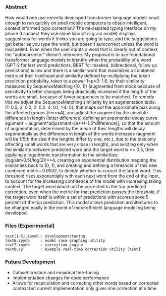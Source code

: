 ### Abstract
How would one use recently developed transformer language models small enough to run quickly on small mobile computers to obtain intelligent, context informed typo correction? The ml-assisted typing interface on my phone (I suspect they use some kind of n-gram model) displays suggestions for words it thinks you are going to type, and the suggestions get better as you type the word, but doesn't autocorrect unless the word is misspelled. Even when the user inputs a word that is clearly out of context, the "autocorrector" doesn't intervene. My proposal is to use foundational transformer language models to identify when the probability of a word (GPT-2 for last word predictions, BERT for masked, bidirectional, follow up predictions) is low and there is a similar word that maximizes a combined metric of their likelihood and similarity defined by multiplying the token prediction probability, taken to a power 1>p>0: 1.6, by their similarity measured by SequenceMatching ([0, 1]) (augmented from stock because of sensitivity to letter changes being drastically increased if the length of the words are small, because of fewer sequences to be matched. To remedy this we adjust the SequenceMatching similarity by an augmentation table: [1: 0.5, 2: 0.3, 3: 0.2, 4: 0.1, >4: 0], that maps out the approximate bias along the affected groups (len<=4), and adjust the augment by the absolute difference in length (letter difference) defining an exponential decay curve: agument = augment\*adjustment=[e**(-1.5*difference)], so that the amount of augmentation, determined by the mean of their lengths will decay exponentially as the difference in length of the words increases (augment will be 1/5th the size if the lengths differ by one, etc.), due to the bias only affecting small words that are very close in length), and selcting only when the similarity between predicted word and the target word is >= 0.5, then applying a logarithmic transformation to the similarities: (log(sim/0.5)/log(2))**4, creating an exponential distribution mapping the similarities back to [0, 1], and creating and defining a threshold of this new combined metric: 0.0002, to decide whether to correct the target word. This threshold rises exponentially with each next word from the end of the input, to account for the increasing confidence of the model with increasing tailing context. The target word would not be corrected to the top predicted correction, even when the metric for that prediction passes the threshold, if the target word itself is within a set of predictions with scores above 5 percent of the top prediction. This model allows prediction architectures to be changed easily in the event of more efficient language modeling being developed.

### Files (Experimental)
```
text[1-5].ipynb : development/tuning
text6.ipynb     : model case graphing utility
text7.ipynb     : correction engine
text8.py        : example real-time correction utility [test]
```
### Future Development
* Dataset creation and empirical fine-tuning
* Implementation changes for code performance
* Allows for recalculation and correcting other words based on corrected context but current implementation only gives one correction at a time
